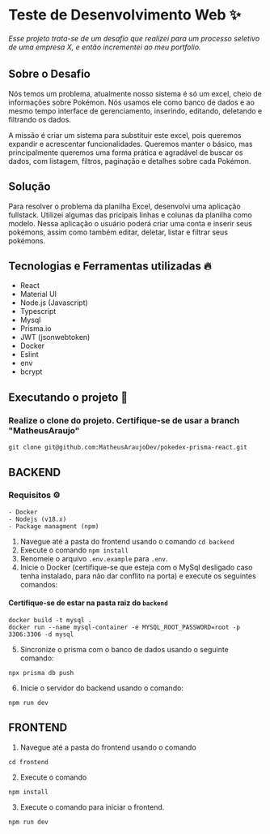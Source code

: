 # Teste de Desenvolvimento Web  ✨

###### Esse projeto trata-se de um desafio que realizei para um processo seletivo de uma empresa X, e então incrementei ao meu portfolio.

## Sobre o Desafio

Nós temos um problema, atualmente nosso sistema é só um excel, cheio de informações sobre Pokémon. Nós usamos ele como banco de dados e ao mesmo tempo interface de gerenciamento, inserindo, editando, deletando e filtrando os dados.

A missão é criar um sistema para substituir este excel, pois queremos expandir e acrescentar funcionalidades. Queremos manter o básico, mas principalmente queremos uma forma prática e agradável de buscar os dados, com listagem, filtros, paginação e detalhes sobre cada Pokémon.


## Solução

Para resolver o problema da planilha Excel, desenvolvi uma aplicação fullstack. Utilizei algumas das pricipais linhas e colunas da planilha como modelo. Nessa aplicação o usuário poderá criar uma conta e inserir seus pokémons, assim como também editar, deletar, listar e filtrar seus pokémons.


## Tecnologias e Ferramentas utilizadas 🔥
  - React
  - Material UI
  - Node.js (Javascript) 
  - Typescript
  - Mysql
  - Prisma.io
  - JWT (jsonwebtoken)
  - Docker
  - Eslint
  - env
  - bcrypt




## Executando o projeto 🚀
  
  ### Realize o clone do projeto.  Certifique-se de usar a branch "MatheusAraujo"
  ```
  git clone git@github.com:MatheusAraujoDev/pokedex-prisma-react.git
  ```

 ## BACKEND

  ### Requisitos ⚙️
    - Docker
    - Nodejs (v18.x)
    - Package managment (npm)


1. Navegue até a pasta do frontend usando o comando `cd backend`
2. Execute o comando `npm install`
3. Renomeie o arquivo `.env.example` para `.env`.
4. Inicie o Docker (certifique-se que esteja com o MySql desligado caso tenha instalado, para não dar conflito na porta) e execute os seguintes comandos:
#### Certifique-se de estar na pasta raiz do `backend`

```
docker build -t mysql .
docker run --name mysql-container -e MYSQL_ROOT_PASSWORD=root -p 3306:3306 -d mysql
```

5. Sincronize o prisma com o banco de dados usando o seguinte comando:
```
npx prisma db push
```

6. Inicie o servidor do backend usando o comando:
```
npm run dev
```

  ## FRONTEND

1. Navegue até a pasta do frontend usando o comando
```
cd frontend
```
2. Execute o comando
```
npm install
```
3. Execute o comando para iniciar o frontend.
```
npm run dev
```


